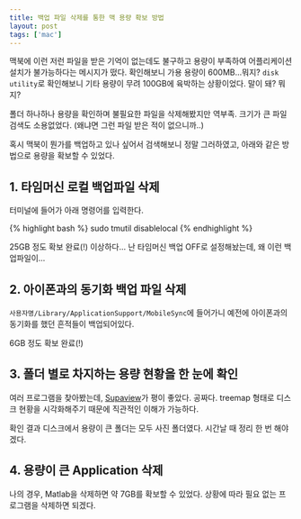 ```yaml
---
title: 백업 파일 삭제를 통한 맥 용량 확보 방법
layout: post
tags: ['mac']
---
```


맥북에 이런 저런 파일을 받은 기억이 없는데도 불구하고 용량이 부족하여 어플리케이션 설치가 불가능하다는 메시지가 떴다. 확인해보니 가용 용량이 600MB...뭐지? `disk utility`로 확인해보니 기타 용량이 무려 100GB에 육박하는 상황이었다. 말이 돼? 뭐지?

폴더 하나하나 용량을 확인하며 불필요한 파일을 삭제해봤지만 역부족. 크기가 큰 파일 검색도 소용없었다. (왜냐면 그런 파일 받은 적이 없으니까..)

혹시 맥북이 뭔가를 백업하고 있나 싶어서 검색해보니 정말 그러하였고, 아래와 같은 방법으로 용량을 확보할 수 있었다.


## 1. 타임머신 로컬 백업파일 삭제

터미널에 들어가 아래 명령어를 입력한다.

{% highlight bash %}
sudo tmutil disablelocal
{% endhighlight %}

25GB 정도 확보 완료(!)
이상하다... 난 타임머신 백업 OFF로 설정해놨는데, 왜 이런 백업파일이...


## 2. 아이폰과의 동기화 백업 파일 삭제

`사용자명/Library/ApplicationSupport/MobileSync`에 들어가니 예전에 아이폰과의 동기화를 했던 흔적들이 백업되어있다.

6GB 정도 확보 완료(!)


## 3. 폴더 별로 차지하는 용량 현황을 한 눈에 확인

여러 프로그램을 찾아봤는데, [Supaview](http://twinside.free.fr/supaview/)가 평이 좋았다.  공짜다. treemap 형태로 디스크 현황을 시각화해주기 때문에 직관적인 이해가 가능하다.

확인 결과 디스크에서 용량이 큰 폴더는 모두 사진 폴더였다. 시간날 때 정리 한 번 해야겠다.


## 4. 용량이 큰 Application 삭제

나의 경우, Matlab을 삭제하면 약 7GB를 확보할 수 있었다. 상황에 따라 필요 없는 프로그램을 삭제하면 되겠다.

